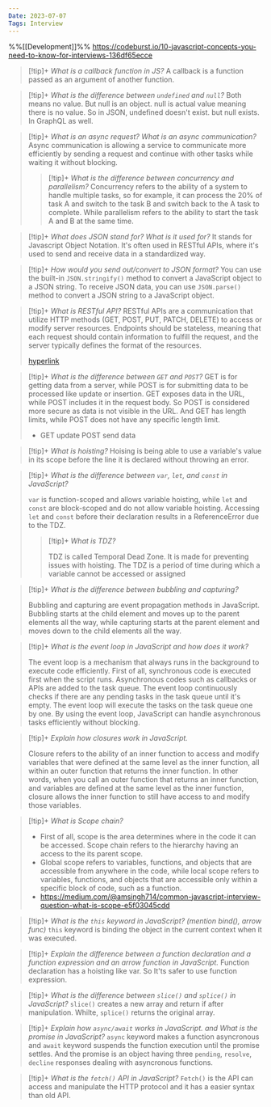 ```yaml
---
Date: 2023-07-07
Tags: Interview
---
```

%%[[Development]]%%
https://codeburst.io/10-javascript-concepts-you-need-to-know-for-interviews-136df65ecce

> [!tip]+ *What is a callback function in JS?*
> A callback is a function passed as an argument of another function.

> [!tip]+ *What is the difference between `undefined` and `null`?*
> Both means no value. But null is an object. null is actual value meaning there is no value. So in JSON, undefined doesn't exist. but null exists. In GraphQL as well. 

> [!tip]+ *What is an async request? What is an async communication?*
> Async communication is allowing a service to communicate more efficiently by sending a request and continue with other tasks while waiting it without blocking.
>> [!tip]+ *What is the difference between concurrency and parallelism?*
>>  Concurrency refers to the ability of a system to handle multiple tasks, so for example, it can process the 20% of task A and switch to the task B and switch back to the A task to complete. While parallelism refers to the ability to start the task A and B at the same time.

> [!tip]+ *What does JSON stand for? What is it used for?*
> It stands for Javascript Object Notation. It's often used in RESTful APIs, where it's used to send and receive data in a standardized way.
 
> [!tip]+ *How would you send out/convert to JSON format?*
> You can use the built-in `JSON.stringify()` method to convert a JavaScript object to a JSON string. To receive JSON data, you can use `JSON.parse()` method to convert a JSON string to a JavaScript object.

> [!tip]+ *What is RESTful API?* 
>  RESTful APIs are a communication that utilize HTTP methods (GET, POST, PUT, PATCH, DELETE) to access or modify server resources. Endpoints should be stateless, meaning that each request should contain information to fulfill the request, and the server typically defines the format of the resources.
>  
>[hyperlink](https://developers.redhat.com/blog/2017/09/13/know-how-restful-your-api-is-an-overview-of-the-richardson-maturity-model)

> [!tip]+ *What is the difference between `GET` and `POST`?*
> GET is for getting data from a server, while POST is for submitting data to be processed like update or insertion. GET exposes data in the URL, while POST includes it in the request body. So POST is considered more secure as data is not visible in the URL. And GET has length limits, while POST does not have any specific length limit. 
> - GET update POST send data

> [!tip]+ *What is hoisting?*
> Hoising is being able to use a variable's value in its scope before the line it is declared without throwing an error.

> [!tip]+ *What is the difference between `var`, `let`, and `const` in JavaScript?*
>
> `var` is function-scoped and allows variable hoisting, while `let` and `const` are block-scoped and do not allow variable hoisting. Accessing `let` and `const` before their declaration results in a ReferenceError due to the TDZ.
> 
>   > [!tip]+ *What is TDZ?*
>   >
>   > TDZ is called Temporal Dead Zone. It is made for preventing issues with hoisting. The TDZ is a period of time during which a variable cannot be accessed or assigned

> [!tip]+ *What is the difference between bubbling and capturing?*
>
> Bubbling and capturing are event propagation methods in JavaScript. Bubbling starts at the child element and moves up to the parent elements all the way, while capturing starts at the parent element and moves down to the child elements all the way.

> [!tip]+ *What is the event loop in JavaScript and how does it work?*
>
> The event loop is a mechanism that always runs in the background to execute code efficiently. First of all, synchronous code is executed first when the script runs. Asynchronous codes such as callbacks or APIs are added to the task queue. The event loop continuously checks if there are any pending tasks in the task queue until it's empty. The event loop will execute the tasks on the task queue one by one. By using the event loop, JavaScript can handle asynchronous tasks efficiently without blocking.

> [!tip]+ *Explain how closures work in JavaScript.*
>
> Closure refers to the ability of an inner function to access and modify variables that were defined at the same level as the inner function, all within an outer function that returns the inner function. In other words, when you call an outer function that returns an inner function, and variables are defined at the same level as the inner function, closure allows the inner function to still have access to and modify those variables.

> [!tip]+ *What is Scope chain?*
> - First of all, scope is the area determines where in the code it can be accessed. Scope chain refers to the hierarchy having an access to the its parent scope. 
> - Global scope refers to variables, functions, and objects that are accessible from anywhere in the code, while local scope refers to variables, functions, and objects that are accessible only within a specific block of code, such as a function.
> - https://medium.com/@amsingh714/common-javascript-interview-question-what-is-scope-e5f03045cdd

> [!tip]+ *What is the `this` keyword in JavaScript? (mention bind(), arrow func)*
> `this` keyword is binding the object in the current context when it was executed. 

> [!tip]+ *Explain the difference between a function declaration and a function expression and an arrow function in JavaScript.*
>  Function declaration has a hoisting like var. So It'ts safer to use function expression.

> [!tip]+ *What is the difference between `slice()` and `splice()` in JavaScript?*
> `slice()` creates a new array and return if after manipulation. Whilte, `splice()` returns the original array.

> [!tip]+ *Explain how `async/await` works in JavaScript. and What is the promise in JavaScript?*
 `async` keyword makes a function asyncronous and `await` keyword suspends the function execution until the promise settles. And the promise is an object having three `pending`, `resolve`, `decline` responses dealing with asyncronous functions.

> [!tip]+ *What is the `fetch()` API in JavaScript?*
 `Fetch()` is the API can access and manipulate the HTTP protocol and it has a easier syntax than old API.

